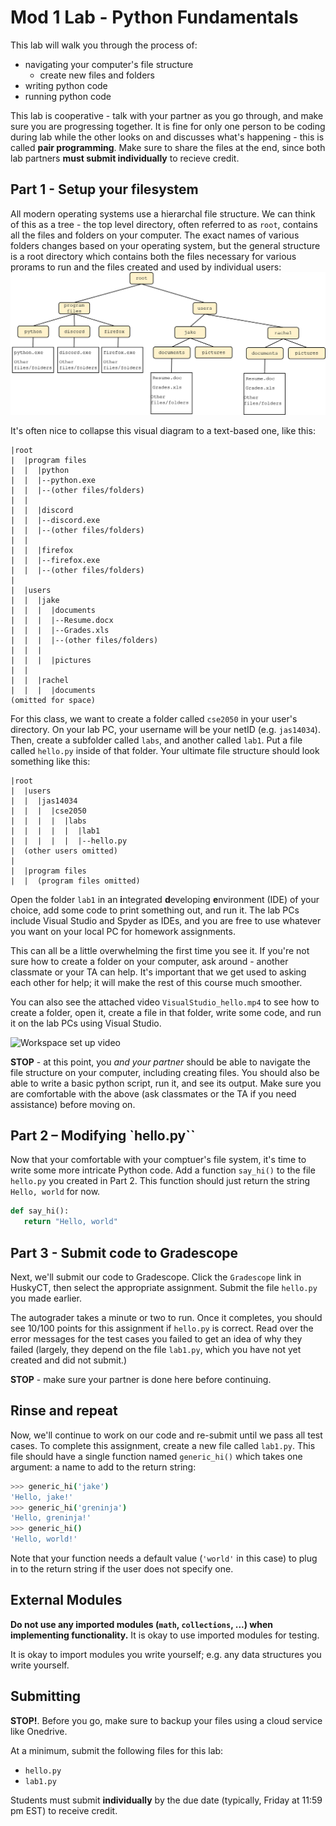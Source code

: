 # Mod 1 Lab - Python Fundamentals

This lab will walk you through the process of:

* navigating your computer's file structure
   * create new files and folders
* writing python code
* running python code

This lab is cooperative - talk with your partner as you go through, and make sure you are progressing together. It is fine for only one person to be coding during lab while the other looks on and discusses what's happening - this is called **pair programming**. Make sure to share the files at the end, since both lab partners **must submit individually** to recieve credit.

## Part 1 - Setup your filesystem

All modern operating systems use a hierarchal file structure. We can think of this as a tree - the top level directory, often referred to as `root`, contains all the files and folders on your computer. The exact names of various folders changes based on your operating system, but the general structure is a root directory which contains both the files necessary for various prorams to run and the files created and used by individual users:
![The root folder (typically called "C" in Windows or "/" in macOS and linux) conatins all the folders/files necessary for programs to run and all the folders/files associated with individual users.](./images/filesystem.png)

It's often nice to collapse this visual diagram to a text-based one, like this:

```
|root
|  |program files
|  |  |python
|  |  |--python.exe
|  |  |--(other files/folders)
|  |
|  |  |discord
|  |  |--discord.exe
|  |  |--(other files/folders)
|  |  
|  |  |firefox
|  |  |--firefox.exe
|  |  |--(other files/folders)
|
|  |users
|  |  |jake
|  |  |  |documents
|  |  |  |--Resume.docx
|  |  |  |--Grades.xls
|  |  |  |--(other files/folders)
|  |  |
|  |  |  |pictures
|  |
|  |  |rachel
|  |  |  |documents
(omitted for space)
```

For this class, we want to create a folder called `cse2050` in your user's directory. On your lab PC, your username will be your netID (e.g. `jas14034`). Then, create a subfolder called `labs`, and another called `lab1`. Put a file called `hello.py` inside of that folder. Your ultimate file structure should look something like this:

```
|root
|  |users
|  |  |jas14034
|  |  |  |cse2050
|  |  |  |  |labs
|  |  |  |  |  |lab1
|  |  |  |  |  |--hello.py
|  (other users omitted)
|
|  |program files
|  |  (program files omitted)
```

Open the folder `lab1` in an **i**ntegrated **d**eveloping **e**nvironment (IDE) of your choice, add some code to print something out, and run it. The lab PCs include Visual Studio and Spyder as IDEs, and you are free to use whatever you want on your local PC for homework assignments.

This can all be a little overwhelming the first time you see it. If you're not sure how to create a folder on your computer, ask around - another classmate or your TA can help. It's important that we get used to asking each other for help; it will make the rest of this course much smoother.

You can also see the attached video `VisualStudio_hello.mp4` to see how to create a folder, open it, create a file in that folder, write some code, and run it on the lab PCs using Visual Studio.

![Workspace set up video](./VisualStudioHello_Full.gif)

**STOP** - at this point, you *and your partner* should be able to navigate the file structure on your computer, including creating files. You should also be able to write a basic python script, run it, and see its output. Make sure you are comfortable with the above (ask classmates or the TA if you need assistance) before moving on.

## Part 2 – Modifying `hello.py``

Now that your comfortable with your comptuer's file system, it's time to write some more intricate Python code. Add a function `say_hi()` to the file `hello.py` you created in Part 2. This function should just return the string `Hello, world` for now.

```python
def say_hi():
   return "Hello, world"
```

## Part 3 - Submit code to Gradescope

Next, we'll submit our code to Gradescope. Click the `Gradescope` link in HuskyCT, then select the appropriate assignment. Submit the file `hello.py` you made earlier.

The autograder takes a minute or two to run. Once it completes, you should see 10/100 points for this assignment if `hello.py` is correct. Read over the error messages for the test cases you failed to get an idea of why they failed (largely, they depend on the file `lab1.py`, which you have not yet created and did not submit.)

**STOP** - make sure your partner is done here before continuing.

## Rinse and repeat

Now, we'll continue to work on our code and re-submit until we pass all test cases. To complete this assignment, create a new file called `lab1.py`. This file should have a single function named `generic_hi()` which takes one argument: a name to add to the return string:

```bash
>>> generic_hi('jake')
'Hello, jake!'
>>> generic_hi('greninja')
'Hello, greninja!'
>>> generic_hi()
'Hello, world!'
```

Note that your function needs a default value (`'world'` in this case) to plug in to the return string if the user does not specify one.

## External Modules

**Do not use any imported modules (`math`, `collections`, ...) when implementing functionality.** It is okay to use imported modules for testing.

It is okay to import modules you write yourself; e.g. any data structures you write yourself.

## Submitting

**STOP!**. Before you go, make sure to backup your files using a cloud service like Onedrive.

At a minimum, submit the following files for this lab:

   * `hello.py`
   * `lab1.py`

Students must submit **individually** by the due date (typically, Friday at 11:59 pm EST) to receive credit.